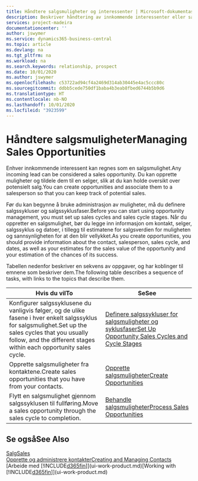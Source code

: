 ```yaml
---
title: Håndtere salgsmuligheter og interessenter | Microsoft-dokumentasjon
description: Beskriver håndtering av innkommende interessenter eller salgsmuligheter i Business Central, og tilknytningen av salgsmuligheten til en selger for å holde rede på potensielt salg.
services: project-madeira
documentationcenter: ''
author: jswymer
ms.service: dynamics365-business-central
ms.topic: article
ms.devlang: na
ms.tgt_pltfrm: na
ms.workload: na
ms.search.keywords: relationship, prospect
ms.date: 10/01/2020
ms.author: jswymer
ms.openlocfilehash: c53722ad94cf4a2469d314ab30445e4ac5ccc80c
ms.sourcegitcommit: ddbb5cede750df1baba4b3eab8fbed6744b5b9d6
ms.translationtype: HT
ms.contentlocale: nb-NO
ms.lasthandoff: 10/01/2020
ms.locfileid: "3923599"
---
```

# <a name="managing-sales-opportunities"></a><span data-ttu-id="da972-103">Håndtere salgsmuligheter</span><span class="sxs-lookup"><span data-stu-id="da972-103">Managing Sales Opportunities</span></span>
<span data-ttu-id="da972-104">Enhver innkommende interessent kan regnes som en salgsmulighet.</span><span class="sxs-lookup"><span data-stu-id="da972-104">Any incoming lead can be considered a sales opportunity.</span></span> <span data-ttu-id="da972-105">Du kan opprette muligheter og tildele dem til en selger, slik at du kan holde oversikt over potensielt salg.</span><span class="sxs-lookup"><span data-stu-id="da972-105">You can create opportunities and associate them to a salesperson so that you can keep track of potential sales.</span></span>

<span data-ttu-id="da972-106">Før du kan begynne å bruke administrasjon av muligheter, må du definere salgssykluser og salgssyklusfaser.</span><span class="sxs-lookup"><span data-stu-id="da972-106">Before you can start using opportunity management, you must set up sales cycles and sales cycle stages.</span></span> <span data-ttu-id="da972-107">Når du oppretter en salgsmulighet, bør du legge inn informasjon om kontakt, selger, salgssyklus og datoer, i tillegg til estimatene for salgsverdien for muligheten og sannsynligheten for at den blir vellykket.</span><span class="sxs-lookup"><span data-stu-id="da972-107">As you create opportunities, you should provide information about the contact, salesperson, sales cycle, and dates, as well as your estimates for the sales value of the opportunity and your estimation of the chances of its success.</span></span>

<span data-ttu-id="da972-108">Tabellen nedenfor beskriver en sekvens av oppgaver, og har koblinger til emnene som beskriver dem.</span><span class="sxs-lookup"><span data-stu-id="da972-108">The following table describes a sequence of tasks, with links to the topics that describe them.</span></span>

| <span data-ttu-id="da972-109">Hvis du vil</span><span class="sxs-lookup"><span data-stu-id="da972-109">To</span></span> | <span data-ttu-id="da972-110">Se</span><span class="sxs-lookup"><span data-stu-id="da972-110">See</span></span> |
| --- | --- |
| <span data-ttu-id="da972-111">Konfigurer salgssyklusene du vanligvis følger, og de ulike fasene i hver enkelt salgssyklus for salgsmulighet.</span><span class="sxs-lookup"><span data-stu-id="da972-111">Set up the sales cycles that you usually follow, and the different stages within each opportunity sales cycle.</span></span> |[<span data-ttu-id="da972-112">Definere salgssykluser for salgsmuligheter og syklusfaser</span><span class="sxs-lookup"><span data-stu-id="da972-112">Set Up Opportunity Sales Cycles and Cycle Stages</span></span>](marketing-how-setup-opportunity-sales-cycles-stages.md) |
| <span data-ttu-id="da972-113">Opprette salgsmuligheter fra kontaktene.</span><span class="sxs-lookup"><span data-stu-id="da972-113">Create sales opportunities that you have from your contacts.</span></span> |[<span data-ttu-id="da972-114">Opprette salgsmuligheter</span><span class="sxs-lookup"><span data-stu-id="da972-114">Create Opportunities</span></span>](marketing-how-create-opportunities.md) |
| <span data-ttu-id="da972-115">Flytt en salgsmulighet gjennom salgssyklusen til fullføring.</span><span class="sxs-lookup"><span data-stu-id="da972-115">Move a sales opportunity through the sales cycle to completion.</span></span> |[<span data-ttu-id="da972-116">Behandle salgsmuligheter</span><span class="sxs-lookup"><span data-stu-id="da972-116">Process Sales Opportunities</span></span>](marketing-processing-sales-opportunities.md) |

## <a name="see-also"></a><span data-ttu-id="da972-117">Se også</span><span class="sxs-lookup"><span data-stu-id="da972-117">See Also</span></span>
[<span data-ttu-id="da972-118">Salg</span><span class="sxs-lookup"><span data-stu-id="da972-118">Sales</span></span>](sales-manage-sales.md)  
[<span data-ttu-id="da972-119">Opprette og administrere kontakter</span><span class="sxs-lookup"><span data-stu-id="da972-119">Creating and Managing Contacts</span></span>](marketing-contacts.md)  
<span data-ttu-id="da972-120">[Arbeide med [!INCLUDE[d365fin](includes/d365fin_md.md)]](ui-work-product.md)</span><span class="sxs-lookup"><span data-stu-id="da972-120">[Working with [!INCLUDE[d365fin](includes/d365fin_md.md)]](ui-work-product.md)</span></span>
